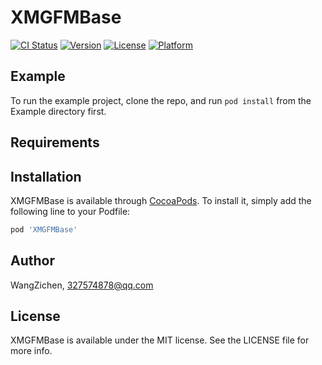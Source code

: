 # XMGFMBase

[![CI Status](http://img.shields.io/travis/327574878@qq.com/XMGFMBase.svg?style=flat)](https://travis-ci.org/327574878@qq.com/XMGFMBase)
[![Version](https://img.shields.io/cocoapods/v/XMGFMBase.svg?style=flat)](http://cocoapods.org/pods/XMGFMBase)
[![License](https://img.shields.io/cocoapods/l/XMGFMBase.svg?style=flat)](http://cocoapods.org/pods/XMGFMBase)
[![Platform](https://img.shields.io/cocoapods/p/XMGFMBase.svg?style=flat)](http://cocoapods.org/pods/XMGFMBase)

## Example

To run the example project, clone the repo, and run `pod install` from the Example directory first.

## Requirements

## Installation

XMGFMBase is available through [CocoaPods](http://cocoapods.org). To install
it, simply add the following line to your Podfile:

```ruby
pod 'XMGFMBase'
```

## Author

WangZichen, 327574878@qq.com

## License

XMGFMBase is available under the MIT license. See the LICENSE file for more info.


